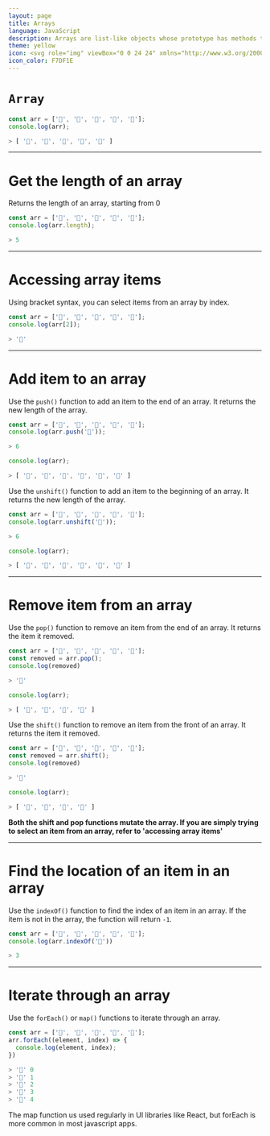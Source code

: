 ```yaml
---
layout: page
title: Arrays
language: JavaScript
description: Arrays are list-like objects whose prototype has methods to perform traversal and mutation operations. Neither the length of a JavaScript array nor the types of its elements are fixed. Since an array's length can change at any time, and data can be stored at non-contiguous locations in the array, JavaScript arrays are not guaranteed to be dense; this depends on how the programmer chooses to use them. In general, these are convenient characteristics; but if these features are not desirable for your particular use, you might consider using typed arrays.<br><br>Arrays cannot use strings as element indexes (as in an associative array) but must use integers. Setting or accessing via non-integers using bracket notation (or dot notation) will not set or retrieve an element from the array list itself, but will set or access a variable associated with that array's object property collection. The array's object properties and list of array elements are separate, and the array's traversal and mutation operations cannot be applied to these named properties.
theme: yellow
icon: <svg role="img" viewBox="0 0 24 24" xmlns="http://www.w3.org/2000/svg"><title>JavaScript</title><path d="M0 0h24v24H0V0zm22.034 18.276c-.175-1.095-.888-2.015-3.003-2.873-.736-.345-1.554-.585-1.797-1.14-.091-.33-.105-.51-.046-.705.15-.646.915-.84 1.515-.66.39.12.75.42.976.9 1.034-.676 1.034-.676 1.755-1.125-.27-.42-.404-.601-.586-.78-.63-.705-1.469-1.065-2.834-1.034l-.705.089c-.676.165-1.32.525-1.71 1.005-1.14 1.291-.811 3.541.569 4.471 1.365 1.02 3.361 1.244 3.616 2.205.24 1.17-.87 1.545-1.966 1.41-.811-.18-1.26-.586-1.755-1.336l-1.83 1.051c.21.48.45.689.81 1.109 1.74 1.756 6.09 1.666 6.871-1.004.029-.09.24-.705.074-1.65l.046.067zm-8.983-7.245h-2.248c0 1.938-.009 3.864-.009 5.805 0 1.232.063 2.363-.138 2.711-.33.689-1.18.601-1.566.48-.396-.196-.597-.466-.83-.855-.063-.105-.11-.196-.127-.196l-1.825 1.125c.305.63.75 1.172 1.324 1.517.855.51 2.004.675 3.207.405.783-.226 1.458-.691 1.811-1.411.51-.93.402-2.07.397-3.346.012-2.054 0-4.109 0-6.179l.004-.056z"/></svg>
icon_color: F7DF1E
---
```


# `Array`

```javascript
const arr = ['🍎', '🍊', '🍇', '🍓', '🍒'];
console.log(arr);

> [ '🍎', '🍊', '🍇', '🍓', '🍒' ]
```

<hr>

# Get the length of an array

Returns the length of an array, starting from 0

```javascript
const arr = ['🍎', '🍊', '🍇', '🍓', '🍒'];
console.log(arr.length);

> 5
```

<hr>

# Accessing array items

Using bracket syntax, you can select items from an array by index.

```javascript
const arr = ['🍎', '🍊', '🍇', '🍓', '🍒'];
console.log(arr[2]);

> '🍇'
```

<hr>

# Add item to an array

Use the `push()` function to add an item to the end of an array. It returns the new length of the array.

```javascript
const arr = ['🍎', '🍊', '🍇', '🍓', '🍒'];
console.log(arr.push('🥑'));

> 6

console.log(arr);

> [ '🍎', '🍊', '🍇', '🍓', '🍒', '🥑' ]
```

Use the `unshift()` function to add an item to the beginning of an array. It returns the new length of the array.

```javascript
const arr = ['🍎', '🍊', '🍇', '🍓', '🍒'];
console.log(arr.unshift('🥑'));

> 6

console.log(arr);

> [ '🥑', '🍎', '🍊', '🍇', '🍓', '🍒' ]
```

<hr>

# Remove item from an array

Use the `pop()` function to remove an item from the end of an array. It returns the item it removed. 

```javascript
const arr = ['🍎', '🍊', '🍇', '🍓', '🍒'];
const removed = arr.pop();
console.log(removed)

> '🍒'

console.log(arr);

> [ '🍎', '🍊', '🍇', '🍓' ]
```

Use the `shift()` function to remove an item from the front of an array. It returns the item it removed.

```javascript
const arr = ['🍎', '🍊', '🍇', '🍓', '🍒'];
const removed = arr.shift();
console.log(removed)

> '🍎'

console.log(arr);

> [ '🍊', '🍇', '🍓', '🍒' ]
```

**Both the shift and pop functions mutate the array. If you are simply trying to select an item from an array, refer to 'accessing array items'**

<hr>

# Find the location of an item in an array

Use the `indexOf()` function to find the index of an item in an array. If the item is not in the array, the function will return `-1`.

```javascript
const arr = ['🍎', '🍊', '🍇', '🍓', '🍒'];
console.log(arr.indexOf('🍓'))

> 3
```

<hr>

# Iterate through an array

Use the `forEach()` or `map()` functions to iterate through an array.

```javascript
const arr = ['🍎', '🍊', '🍇', '🍓', '🍒'];
arr.forEach((element, index) => {
  console.log(element, index);
})

> '🍎' 0
> '🍊' 1
> '🍇' 2
> '🍓' 3
> '🍒' 4
```

The map function us used regularly in UI libraries like React, but forEach is more common in most javascript apps.